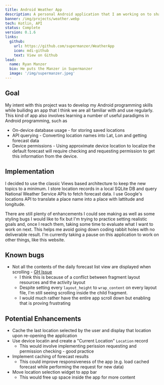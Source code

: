 ```yaml
---
title: Android Weather App
description: A personal Android application that I am working on to sharpen my Android coding skills.
banner: /img/projects/weather.webp
tech: Kotlin, API
status: Complete
version: 0.1.6
links:
  github:
    url: https://github.com/supermanzer/WeatherApp
    icon: mdi-github
    text: View on Github
lead:
  name: Ryan Manzer
  bio: He puts the Manzer in Supermanzer
  image: '/img/supermanzer.jpeg'
---
```

## Goal
My intent with this project was to develop my Android programming skills while builidng an app that I think we are all familiar with and use regularly.  This kind of app also involves learning a number of useful paradigms in Android programming, such as
* On-device database usage - for storing saved locations
* API querying - Converting location names into Lat, Lon and getting forecast data
* Device permissions - Using approximate device location to localize the default forecast will require checking and requesting permission to get this information from the device.

## Implementation
I decided to use the classic Views based architecture to keep the new topics to a minimum.  I store location records in a local SQLite DB and query National Weather Service APIs to fetch forecast data.  I use Google's locations API to translate a place name into a place with lattitude and longitude.  

There are still plenty of enhancements I could see making as well as some styling bugs I would like to fix but I'm trying to practice setting realistic goals and, once I reach them, taking some time to evaluate what I want to work on next.  This helps me avoid going down coding rabbit holes with no deliverable result.  I'm currently taking a pause on this application to work on other things, like this website.

## Known bugs

* Not all the contents of the daily forecast list view are displayed when scrolling - [GH Issue](https://github.com/supermanzer/WeatherApp/issues/6)
  * I think this is because of a conflict between fragment layout resources and the activity layout
  * Despite setting every `layout_height` to `wrap_content` on every layout file, I'm still seeing scrolling inside the child fragment.
  * I would much rather have the entire app scroll down but enabling that is proving frustrating

## Potential Enhancements
* Cache the last location selected by the user and display that location upon re-opening the application
* Use device locatin and create a "Current Location" `Location` record
  * This would involve implementing perission requesting and permission checking - good practice
* Implement caching of forecast results
  * This could improve responsiveness of the app (e.g. load cached forecast while performing the request for new data)
* Move location selection widget to app bar
  * This would free up space inside the app for more content

